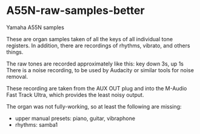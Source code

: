 # A55N-raw-samples-better

Yamaha A55N samples

These are organ samples taken of all the keys of all individual tone registers.
In addition, there are recordings of rhythms, vibrato, and others things.

The raw tones are recorded approximately like this: key down 3s, up 1s
There is a noise recording, to be used by Audacity or similar tools for noise removal.

These recording are taken from the AUX OUT plug and into the M-Audio Fast Track Ultra,
which provides the least noisy output.

The organ was not fully-working, so at least the following are missing:
- upper manual presets: piano, guitar, vibraphone
- rhythms: samba1
